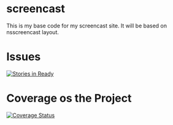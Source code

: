 screencast
==========

This is my base code for my screencast site. It will be based on nsscreencast layout. 

Issues
======

[![Stories in Ready](https://badge.waffle.io/thiagoramos23/screencast.svg?label=ready&title=Ready)](http://waffle.io/thiagoramos23/screencast)

Coverage os the Project
=======================

[![Coverage Status](https://coveralls.io/repos/thiagoramos23/screencast/badge.png?branch=develop)](https://coveralls.io/r/thiagoramos23/screencast?branch=develop)
